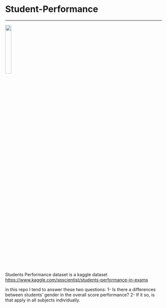 # Student-Performance
---
<img src="https://cdn-icons-png.flaticon.com/512/950/950108.png" width="20%" align="center"/></a> 

Students Performance dataset is a kaggle dataset  https://www.kaggle.com/spscientist/students-performance-in-exams

in this repo I tend to answer these two questions:
1- Is there a differences between students’ gender in the overall score performance?
2- If it so, is that apply in all subjects individually.